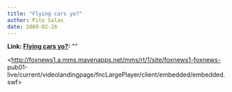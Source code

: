 ```yaml
---
title: "Flying cars yo?"
author: Pito Salas
date: 2009-02-26
---
```


**Link: [Flying cars yo?](None):** ""

<http://foxnews1.a.mms.mavenapps.net/mms/rt/1/site/foxnews1-foxnews-
pub01-live/current/videolandingpage/fncLargePlayer/client/embedded/embedded.swf>


